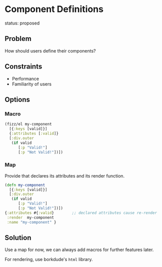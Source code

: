 # Component Definitions

status: proposed

## Problem

How should users define their components?

## Constraints

- Performance
- Familiarity of users

## Options

### Macro

```clojure
(fizz/el my-component
  [{:keys [valid]}]
  {:attributes [:valid]}
  [:div.outer
   (if valid
      [:p "Valid!"]
      [:p "Not Valid!"])])
```

### Map

Provide that declares its attributes and its render function.

```clojure
(defn my-component
  [{:keys [valid]}]
  [:div.outer
   (if valid 
      [:p "Valid!"]
      [:p "Not Valid!"])]) 
{:attributes #{:valid}        ;; declared attributes cause re-render 
 :render  my-component
 :name "my-component" }
```

## Solution

Use a map for now, we can always add macros for further features later.

For rendering, use borkdude's `html` library.
